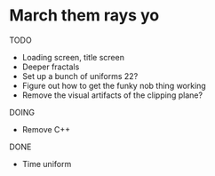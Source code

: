 # March them rays yo

TODO
- Loading screen, title screen
- Deeper fractals
- Set up a bunch of uniforms 22?
- Figure out how to get the funky nob thing working
- Remove the visual artifacts of the clipping plane?

DOING
- Remove C++ 

DONE
- Time uniform
